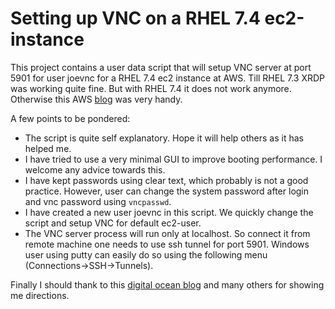 # Setting up VNC on a RHEL 7.4 ec2-instance
This project contains a user data script that will setup VNC server at port 5901 for user joevnc for a RHEL 7.4 ec2 instance at AWS. Till RHEL 7.3 XRDP was working quite fine. But with RHEL 7.4 it does not work anymore. Otherwise this AWS [blog](https://aws.amazon.com/premiumsupport/knowledge-center/connect-to-rhel-73-windows/) was very handy. 

A few points to be pondered:

* The script is quite self explanatory. Hope it will help others as it has helped me.
* I have tried to use a very minimal GUI to improve booting performance. I welcome any advice towards this. 
* I have kept passwords using clear text, which probably is not a good practice. However, user can change the system password after login and vnc password using `vncpasswd`.
* I have created a new user joevnc in this script. We quickly change the script and setup VNC for default ec2-user.
* The VNC server process will run only at localhost. So connect it from remote machine one needs to use ssh tunnel for port 5901. Windows user using putty can easily do so using the following menu (Connections->SSH->Tunnels).

Finally I should thank to this [digital ocean blog](https://www.digitalocean.com/community/tutorials/how-to-install-and-configure-vnc-remote-access-for-the-gnome-desktop-on-centos-7) and many others for showing me directions. 

